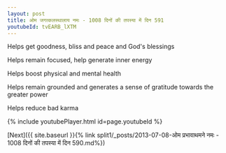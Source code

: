```yaml
---
layout: post
title: ओम जगत्कलस्थालाय नमः - 1008 दिनों की तपस्या में दिन 591
youtubeId: tvEARB_lXTM
---
```

 
 
Helps get goodness, bliss and peace and God's blessings
 
Helps remain focused, help generate inner energy 
 
Helps boost physical and mental health 
 
Helps remain grounded and generates a sense of gratitude towards the greater power 
 
Helps reduce bad karma
 
 
 
 


{% include youtubePlayer.html id=page.youtubeId %}
 
[Next]({{ site.baseurl }}{% link  split1/_posts/2013-07-08-ओम प्रभावाथमने नमः - 1008 दिनों की तपस्या में दिन 590.md%})
 
